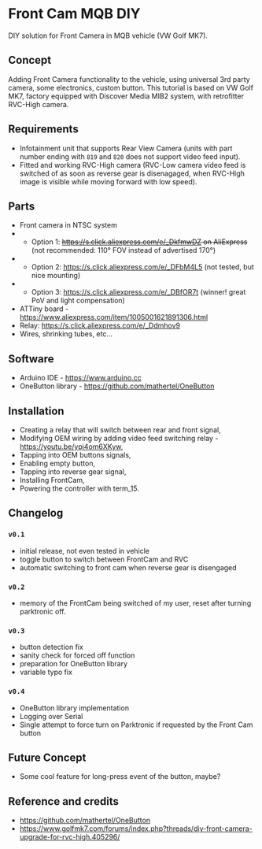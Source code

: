 # Front Cam MQB DIY
DIY solution for Front Camera in MQB vehicle (VW Golf MK7).

## Concept
Adding Front Camera functionality to the vehicle, using universal 3rd party camera, some electronics, custom button. This tutorial is based on VW Golf MK7, factory equipped with Discover Media MIB2 system, with retrofitter RVC-High camera.

## Requirements
* Infotainment unit that supports Rear View Camera (units with part number ending with `819` and `820` does not support video feed input).
* Fitted and working RVC-High camera (RVC-Low camera video feed is switched of as soon as reverse gear is disenagaged, when RVC-High image is visible while moving forward with low speed).

## Parts
* Front camera in NTSC system
* * Option 1: ~~https://s.click.aliexpress.com/e/_DkfmwDZ on AliExpress~~ (not recommended: 110° FOV instead of advertised 170°)
* * Option 2: https://s.click.aliexpress.com/e/_DFbM4L5 (not tested, but nice mounting)
* * Option 3: https://s.click.aliexpress.com/e/_DBfOR7t (winner! great PoV and light compensation)
* ATTiny board - https://www.aliexpress.com/item/1005001621891306.html
* Relay: https://s.click.aliexpress.com/e/_Ddmhov9
* Wires, shrinking tubes, etc...

## Software
* Arduino IDE - https://www.arduino.cc
* OneButton library - https://github.com/mathertel/OneButton

## Installation
* Creating a relay that will switch between rear and front signal,
* Modifying OEM wiring by adding video feed switching relay - https://youtu.be/ypj4om6XKyw,
* Tapping into OEM buttons signals,
* Enabling empty button,
* Tapping into reverse gear signal,
* Installing FrontCam,
* Powering the controller with term_15.

## Changelog
### `v0.1`
* initial release, not even tested in vehicle
* toggle button to switch between FrontCam and RVC
* automatic switching to front cam when reverse gear is disengaged

### `v0.2`
* memory of the FrontCam being switched of my user, reset after turning parktronic off.

### `v0.3`
* button detection fix
* sanity check for forced off function
* preparation for OneButton library
* variable typo fix

### `v0.4`
* OneButton library implementation
* Logging over Serial
* Single attempt to force turn on Parktronic if requested by the Front Cam button

## Future Concept
* Some cool feature for long-press event of the button, maybe?

## Reference and credits
* https://github.com/mathertel/OneButton
* https://www.golfmk7.com/forums/index.php?threads/diy-front-camera-upgrade-for-rvc-high.405296/
